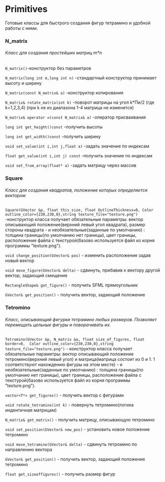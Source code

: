 # Primitives
Готовые классы для быстрого создания фигур тетрамино и удобной работы с ними.


### N_matrix
###### Класс для создания простейших матриц m*n

   `N_matrix()`-конструктор без параметров

   `N_matrix(long int m,long int n)`  -стандартный конструктор принимает высоту и ширину

   `N_matrix(const N_matrix& a)`      -конструктор копирования

   `N_matrix& rotate_matrix(int k)`       -поворот матрицы на угол k*Пи/2 (где k=1,2,3,4) (при k не из диапазона 1-4 матрица не изменется)

   `N_matrix& operator =(const N_matrix& a)`   -оператор присваивания

   `long int get_height()const`  -получить высоты
        
   `long int get_width()const`  -получить ширину
    
   `void set_value(int i,int j,float a)`   -задать значение по индексам
 
   `float get_value(int i,int j) const`   -получить значение по индексам
    
   `void set_from_array(float* a)`      -задать матрицу через массив


### Square
###### Класс для создания квадратов, положение которых определяется вектором


   `Square(GVector &p, float this_size, float OutlineThickness=0, Color outline_color={230,230,0},string texture_file="texture.png")` -конструктор класса получает обязательные параметры: вектор описывающий положение(верхний левый угол квадрата), размер стороны квадрата - и необязательные(заданные по умолчанию) : толщина границы(по умолчанию нет границы), цвет границы, расположение файла с текстурой(базово используется файл из корня программы "texture.png").

   `void change_position(GVector& pos)` - изменить расположение задав новый вектор
   
   `void move_figure(GVector& delta)` - сдвинуть, прибавив к вектору другой вектор, задающий смещение
  
   `RectangleShape& get_figure()` - получить SFML прямоугольник
    
   `GVector& get_position()` - получить вектор, задающий положение

### Tetromino
###### Класс, описывающий фигурки тетрамино любых размеров. Позволяет перемещать цельные фигуры и поворачивать их.

   `Tetromino(GVector &p, N_matrix &a, float size_of_figures, float border=0,  Color outline_color={230,230,0},string texture_file="texture.png")` - конструктор класса получает обязательные параметры: вектор описывающий положение тетромино(верхний левый угол) и матрица(матрица состоит из 0 и 1. 1 соответствуют нахождению фигуры на этом месте) - и необязательные(заданные по умолчанию) : толщина границы(по умолчанию нет границы), цвет границы, расположение файла с текстурой(базово используется файл из корня программы "texture.png").
   

   `vector<T*> get_figures()` - получить вектор с фигурами

   `void rotate_tetramino(int k)` - повернуть тетромино(логика индентичная матрицам)

   `N_matrix& get_matrix()` - получить матрицу, описывающую тетромино

   `void set_position(GVector& new_pos)` - установить новое положение тетромино

   `void move_tetramino(GVector& delta)` - сдвинуть тетромино по направлению вектора

   `GVector& get_position()` - получить вектор, задающий положение тетромино

   `float get_sizeoffigures()` - получить размер фигур


 



